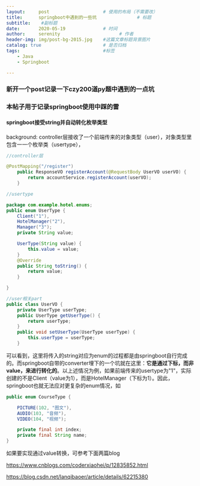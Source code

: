```yaml
---
layout:     post                    # 使用的布局（不需要改）
title:      springboot中遇到的一些坑               # 标题 
subtitle:    #副标题
date:       2020-05-19              # 时间
author:     serenity                      # 作者
header-img: img/post-bg-2015.jpg    #这篇文章标题背景图片
catalog: true                       # 是否归档
tags:                               #标签
    - Java
	- Springboot

---
```


### 新开一个post记录一下czy200道py题中遇到的一点坑  

### 本帖子用于记录springboot使用中踩的雷

#### springboot接受string并自动转化枚举类型

background: controller层接收了一个前端传来的对象类型（user），对象类型里包含一一个枚举类（usertype），

```java
//controller层

@PostMapping("/register")
    public ResponseVO registerAccount(@RequestBody UserVO userVO) {
        return accountService.registerAccount(userVO);
    }

//usertype

package com.example.hotel.enums;
public enum UserType {
    Client("1"),
    HotelManager("2"),
    Manager("3");
    private String value;

    UserType(String value) {
        this.value = value;
    }
    @Override
    public String toString() {
        return value;
    }

}

//user相关part
public class UserVO {
    private UserType userType;
    public UserType getUserType() {
        return userType;
    }
    public void setUserType(UserType userType) {
        this.userType = userType;
    }
```

可以看到，这里将传入的string对应为enum的过程都是由springboot自行完成的。而springboot自带的converter埋下的一个坑就在这里：**它是通过下标，而非value，来进行转化的**。以上述情况为例，如果前端传来的usertype为"1"，实际创建的不是Client（value为1），而是HotelManager（下标为1）。因此，springboot也就无法应对更复杂的enum情况，如

```java
public enum CourseType {

    PICTURE(102, "图文"),
    AUDIO(103, "音频"),
    VIDEO(104, "视频");

    private final int index;
    private final String name;
}
```

如果要实现通过value转换，可参考下面两篇blog

https://www.cnblogs.com/coderxiaohei/p/12835852.html

https://blog.csdn.net/lanqibaoer/article/details/62215380

